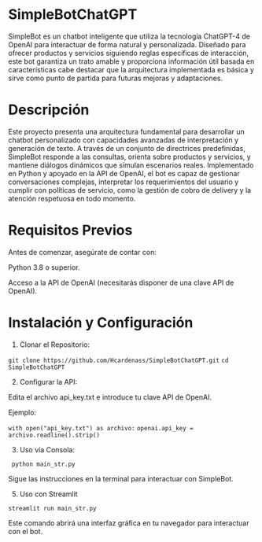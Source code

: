 # SimpleBotChatGPT

SimpleBot es un chatbot inteligente que utiliza la tecnología ChatGPT-4 de OpenAI para interactuar de forma natural y personalizada. Diseñado para ofrecer productos y servicios siguiendo reglas específicas de interacción, este bot garantiza un trato amable y proporciona información útil basada en características cabe destacar que la arquitectura implementada es básica y sirve como punto de partida para futuras mejoras y adaptaciones.

# Descripción
Este proyecto presenta una arquitectura fundamental para desarrollar un chatbot personalizado con capacidades avanzadas de interpretación y generación de texto. A través de un conjunto de directrices predefinidas, SimpleBot responde a las consultas, orienta sobre productos y servicios, y mantiene diálogos dinámicos que simulan escenarios reales. Implementado en Python y apoyado en la API de OpenAI, el bot es capaz de gestionar conversaciones complejas, interpretar los requerimientos del usuario y cumplir con políticas de servicio, como la gestión de cobro de delivery y la atención respetuosa en todo momento.


# Requisitos Previos
Antes de comenzar, asegúrate de contar con:

Python 3.8 o superior.

Acceso a la API de OpenAI (necesitarás disponer de una clave API de OpenAI).


# Instalación y Configuración

1. Clonar el Repositorio:

```git clone https://github.com/Hcardenass/SimpleBotChatGPT.git```
```cd SimpleBotChatGPT```

2. Configurar la API:

Edita el archivo api_key.txt e introduce tu clave API de OpenAI.

Ejemplo:

```with open("api_key.txt") as archivo:```
    ```openai.api_key = archivo.readline().strip()```

3. Uso vía Consola:

  ``` python main_str.py```
   
   Sigue las instrucciones en la terminal para interactuar con SimpleBot.

5. Uso con Streamlit

```streamlit run main_str.py```

Este comando abrirá una interfaz gráfica en tu navegador para interactuar con el bot.
